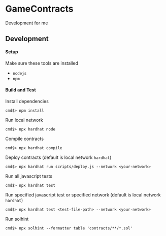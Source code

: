 # GameContracts

Development for me

## Development

#### Setup

Make sure these tools are installed

- `nodejs`
- `npm`

#### Build and Test

Install dependencies

```console
cmd$> npm install
```

Run local network

```console
cmd$> npx hardhat node
```

Compile contracts

```console
cmd$> npx hardhat compile
```

Deploy contracts (default is local network `hardhat`)

```console
cmd$> npx hardhat run scripts/deploy.js --network <your-network>
```

Run all javascript tests

```console
cmd$> npx hardhat test
```

Run specified javascript test or specified network (default is local network `hardhat`)

```console
cmd$> npx hardhat test <test-file-path> --network <your-network>
```

Run solhint

```console
cmd$> npx solhint --formatter table 'contracts/**/*.sol'
```
